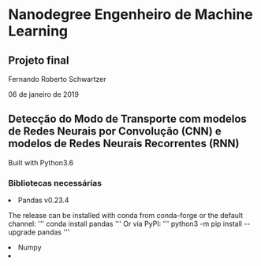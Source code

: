 # Nanodegree Engenheiro de Machine Learning
## Projeto final
<p>Fernando Roberto Schwartzer</p>
<p>06 de janeiro de 2019</p>

## Detecção do Modo de Transporte com modelos de Redes Neurais por Convolução (CNN) e modelos de Redes Neurais Recorrentes (RNN)

Built with Python3.6

### Bibliotecas necessárias
<li>Pandas v0.23.4
  
The release can be installed with conda from conda-forge or the default channel:
'''
conda install pandas
'''
Or via PyPI:
'''
python3 -m pip install --upgrade pandas
'''
</li>
<li>Numpy</li>
<li>

